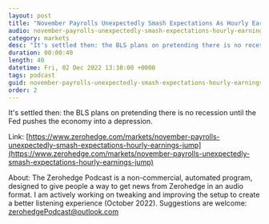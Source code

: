 ```yaml
---
layout: post
title: "November Payrolls Unexpectedly Smash Expectations As Hourly Earnings Jump"
audio: november-payrolls-unexpectedly-smash-expectations-hourly-earnings-jump-0
category: markets
desc: "It's settled then: the BLS plans on pretending there is no recession until the Fed pushes the economy into a depression."
duration: 00:00:40
length: 40
datetime: Fri, 02 Dec 2022 13:38:00 +0000
tags: podcast
guid: november-payrolls-unexpectedly-smash-expectations-hourly-earnings-jump-0
order: 2
---
```

It's settled then: the BLS plans on pretending there is no recession until the Fed pushes the economy into a depression.

Link: [https://www.zerohedge.com/markets/november-payrolls-unexpectedly-smash-expectations-hourly-earnings-jump](https://www.zerohedge.com/markets/november-payrolls-unexpectedly-smash-expectations-hourly-earnings-jump)

About: The Zerohedge Podcast is a non-commercial, automated program, designed to give people a way to get news from Zerohedge in an audio format.  I am actively working on tweaking and improving the setup to create a better listening experience (October 2022).  Suggestions are welcome: [zerohedgePodcast@outlook.com](mailto:zerohedgePodcast@outlook.com)